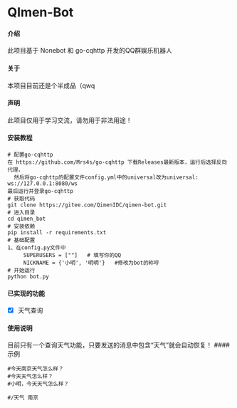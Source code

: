 # QImen-Bot

#### 介绍
此项目基于 Nonebot 和 go-cqhttp 开发的QQ群娱乐机器人

#### 关于
本项目目前还是个半成品（qwq

#### 声明
此项目仅用于学习交流，请勿用于非法用途！

#### 安装教程

```
# 配置go-cqhttp
在 https://github.com/Mrs4s/go-cqhttp 下载Releases最新版本，运行后选择反向代理，
  然后将go-cqhttp的配置文件config.yml中的universal改为universal: ws://127.0.0.1:8080/ws
最后运行并登录go-cqhttp
# 获取代码
git clone https://gitee.com/QimenIDC/qimen-bot.git
# 进入目录
cd qimen_bot
# 安装依赖
pip install -r requirements.txt
# 基础配置
1、在config.py文件中
     SUPERUSERS = [""]   # 填写你的QQ
     NICKNAME = {'小明', '明明'}   #修改为bot的称呼
# 开始运行
python bot.py
```

#### 已实现的功能
- [x] 天气查询

#### 使用说明

目前只有一个查询天气功能，只要发送的消息中包含“天气”就会自动恢复！
####示例
```
#今天南京天气怎么样？
#今天天气怎么样？
#小明，今天天气怎么样？

#/天气 南京
```